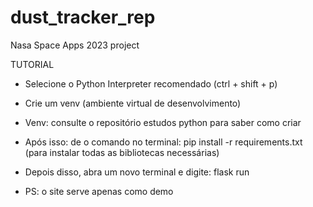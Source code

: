 # dust_tracker_rep
 Nasa Space Apps 2023 project 

TUTORIAL 

- Selecione o Python Interpreter recomendado (ctrl + shift + p)
- Crie um venv (ambiente virtual de desenvolvimento)
- Venv: consulte o repositório estudos python para saber como criar
- Após isso: de o comando no terminal: pip install -r requirements.txt (para instalar todas as bibliotecas necessárias)
- Depois disso, abra um novo terminal e digite: flask run

- PS: o site serve apenas como demo
